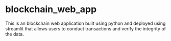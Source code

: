 # blockchain_web_app
This is an blockchain web application built using python and deployed using streamlit that allows users to conduct transactions and verify the integrity of the data.
